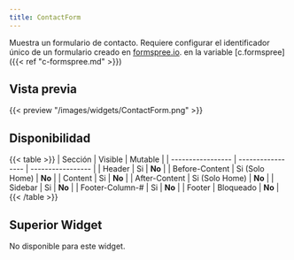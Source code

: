 ```yaml
---
title: ContactForm
---
```


Muestra un formulario de contacto. Requiere configurar el identificador único de un formulario creado en [formspree.io](https://formspree.io/). en la variable [c.formspree]({{< ref "c-formspree.md" >}})


## Vista previa

{{< preview "/images/widgets/ContactForm.png" >}}

## Disponibilidad

{{< table >}}
| Sección           | Visible           | Mutable           |
| ----------------- | ----------------- | ----------------- |
| Header            | Si                | **No**            |
| Before-Content    | Si (Solo Home)    | **No**            |
| Content           | Si                | **No**            |
| After-Content     | Si (Solo Home)    | **No**            |
| Sidebar           | Si                | **No**            |
| Footer-Column-#   | Si                | **No**            |
| Footer            | Bloqueado         | **No**            |
{{< /table >}}

## Superior Widget

No disponible para este widget.